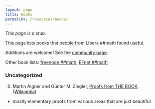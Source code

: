 ```yaml
---
layout: page
title: Books
permalink: /resources/books/
---
```


*This page is a stub.*

This page lists books that people from Libera ##math found useful.

Additions are welcome! See the [community page](/community/#contrubuting).

Other book lists: [freenode ##math](https://freenode-math.fandom.com/wiki/Book_List), [EFnet ##math](https://www.efnet-math.org/w/Book_Recommendations)

### Uncategorized
0. Martin Aigner and Günter M. Ziegler, [Proofs from THE BOOK](https://www.springer.com/gp/book/9783642008566). ([Wikipedia](https://en.wikipedia.org/wiki/Proofs_from_THE_BOOK))
  - mostly elementary proofs from various areas that are just beautiful